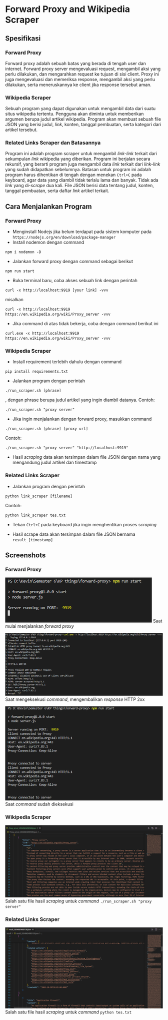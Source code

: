 # Forward Proxy and Wikipedia Scraper

## Spesifikasi
### Forward Proxy
Forward proxy adalah sebuah batas yang berada di tengah user dan internet. Forward proxy server mengevaluasi request, mengambil aksi yang perlu dilakukan, dan mengarahkan request ke tujuan di sisi client. Proxy ini juga mengevaluasi dan memeriksa response, mengambil aksi yang perlu dilakukan, serta meneruskannya ke client jika response tersebut aman.

### Wikipedia Scraper
Sebuah program yang dapat digunakan untuk mengambil data dari suatu situs wikipedia tertentu. Pengguna akan diminta untuk memberikan argumen berupa judul artikel wikipedia. Program akan membuat sebuah file JSON yang berisi judul, _link_, konten, tanggal pembuatan, serta kategori dari artikel tersebut.

### Related Links Scraper dan Batasannya
Program ini adalah program scraper untuk mengambil _link-link_ terkait dari sekumpulan _link_ wikipedia yang diberikan. Program ini berjalan secara rekursif, yang berarti program juga mengambil data _link_ terkait dari _link-link_ yang sudah didapatkan sebelumnya. Batasan untuk program ini adalah program harus dihentikan di tengah dengan menekan `Ctrl+C` pada keyboard, agar data yang diambil tidak terlalu lama dan banyak. Tidak ada _link_ yang di-_scrape_ dua kali. File JSON berisi data tentang judul, konten, tanggal pembuatan, serta daftar _link_ artikel terkait.

## Cara Menjalankan Program
### Forward Proxy
- Menginstall Nodejs jika belum terdapat pada sistem komputer pada `https://nodejs.org/en/download/package-manager`
- Install nodemon dengan command 
```
npm i nodemon -D
```
- Jalankan forward proxy dengan command sebagai berikut
```
npm run start
```
- Buka terminal baru, coba akses sebuah link dengan perintah
```
curl -x http://localhost:9919 [your link] -vvv
```
misalkan
```
curl -x http://localhost:9919 https://en.wikipedia.org/wiki/Proxy_server -vvv
```
- Jika command di atas tidak bekerja, coba dengan command berikut ini
```
curl.exe -x http://localhost:9919 https://en.wikipedia.org/wiki/Proxy_server -vvv
```

### Wikipedia Scraper
- Install requirement terlebih dahulu dengan command
```
pip install requirements.txt
```
- Jalankan program dengan perintah
```
./run_scraper.sh [phrase]
```
, dengan phrase berupa judul artikel yang ingin diambil datanya. Contoh:
```
./run_scraper.sh "proxy server"
```

- Jika ingin menjalankan dengan forward proxy, masukkan command
```
./run_scraper.sh [phrase] [proxy url]
```
Contoh:
```
./run_scraper.sh "proxy server" "http://localhost:9919"
```
- Hasil _scraping_ data akan tersimpan dalam file JSON dengan nama yang mengandung judul artikel dan timestamp

### Related Links Scraper
- Jalankan program dengan perintah
```
python link_scraper [filename]
```
Contoh:
```
python link_scraper tes.txt
```

- Tekan `Ctrl+C` pada keyboard jika ingin menghentikan proses _scraping_

- Hasil scrape data akan tersimpan dalam file JSON bernama `result_[timestamp]`

## Screenshots
### Forward Proxy
![Before](img/server-before.png)
Saat mulai menjalankan _forward proxy_<br>

![Command](img/fwd-proxy.png)
Saat mengeksekusi _command_, mengembalikan _response_ HTTP 2xx <br>

![After](img/server-after.png)
Saat _command_ sudah dieksekusi <br>

### Wikipedia Scraper
![Wiki Scraper](img/wiki-scraper.png)
Salah satu file hasil _scraping_ untuk _command_ `./run_scraper.sh "proxy server"`<br>

### Related Links Scraper
![Related Links Scraper](img/related-links-scraper.png)
Salah satu file hasil _scraping_ untuk _command_ `python tes.txt`<br>